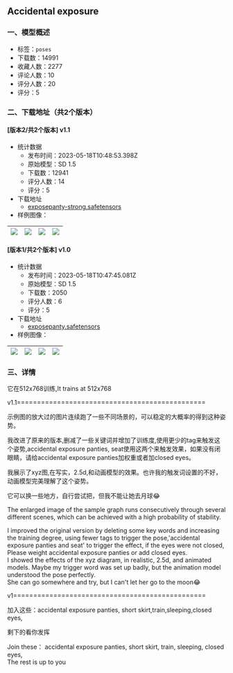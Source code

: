 ## Accidental exposure
### 一、模型概述

- 标签：`poses`
- 下载数：14991
- 收藏人数：2277
- 评论人数：10
- 评分人数：20
- 评分：5

### 二、下载地址（共2个版本）

#### [版本2/共2个版本] v1.1

- 统计数据
  - 发布时间：2023-05-18T10:48:53.398Z
  - 原始模型：SD 1.5
  - 下载数：12941
  - 评分人数：14
  - 评分：5
- 下载地址
  - [exposepanty-strong.safetensors](https://civitai.com/api/download/models/66099)
- 样例图像：

| <img src="https://image.civitai.com/xG1nkqKTMzGDvpLrqFT7WA/0662c5bb-2663-45c6-b079-eda8b63bd103/width=450/732876.jpeg" /> | <img src="https://image.civitai.com/xG1nkqKTMzGDvpLrqFT7WA/0545dcfb-d542-49c2-ba27-80039a823586/width=450/732882.jpeg" /> | <img src="https://image.civitai.com/xG1nkqKTMzGDvpLrqFT7WA/59571b09-382a-4fa6-b475-9447eae44ccc/width=450/732883.jpeg" /> | <img src="https://image.civitai.com/xG1nkqKTMzGDvpLrqFT7WA/070d63eb-56ab-4fe4-ae45-3c506e45240c/width=450/732891.jpeg" /> |
| ---- | ---- | ---- | ---- |

#### [版本1/共2个版本] v1.0

- 统计数据
  - 发布时间：2023-05-18T10:47:45.081Z
  - 原始模型：SD 1.5
  - 下载数：2050
  - 评分人数：6
  - 评分：5
- 下载地址
  - [exposepanty.safetensors](https://civitai.com/api/download/models/65717)
- 样例图像：

| <img src="https://image.civitai.com/xG1nkqKTMzGDvpLrqFT7WA/4db0b4bb-0f01-4120-a5e6-3a39a86ecf23/width=450/727991.jpeg" /> | <img src="https://image.civitai.com/xG1nkqKTMzGDvpLrqFT7WA/a4cce028-3d36-4c82-a900-89fd8567cb94/width=450/727992.jpeg" /> | <img src="https://image.civitai.com/xG1nkqKTMzGDvpLrqFT7WA/1611b797-d877-46fb-9583-f0765a4d0bba/width=450/727993.jpeg" /> | <img src="https://image.civitai.com/xG1nkqKTMzGDvpLrqFT7WA/5fd4707b-976c-4a2a-99b1-5dc1dab878b8/width=450/727994.jpeg" /> |
| ---- | ---- | ---- | ---- |


### 三、详情
<p>它在512x768训练,It trains at 512x768</p><p>v1.1===============================================</p><p>示例图的放大过的图片连续跑了一些不同场景的，可以稳定的大概率的得到这种姿势。</p><p>我改进了原来的版本,删减了一些关键词并增加了训练度,使用更少的tag来触发这个姿势,accidental exposure panties, seat使用这两个来触发效果，如果没有闭眼睛，请给accidental exposure panties加权重或者加closed eyes。</p><p>我展示了xyz图,在写实，2.5d,和动画模型的效果。也许我的触发词设置的不好，动画模型完美理解了这个姿势。</p><p></p><p>它可以换一些地方，自行尝试把，但我不能让她去月球😂</p><p></p><p>The enlarged image of the sample graph runs consecutively through several different scenes, which can be achieved with a high probability of stability.</p><p>I improved the original version by deleting some key words and increasing the training degree, using fewer tags to trigger the pose,'accidental exposure panties and seat' to trigger the effect, if the eyes were not closed, Please weight accidental exposure panties or add closed eyes.<br />I showed the effects of the xyz diagram, in realistic, 2.5d, and animated models. Maybe my trigger word was set up badly, but the animation model understood the pose perfectly.<br />She can go somewhere and try, but I can't let her go to the moon😂</p><p></p><p></p><p></p><p>v1================================================</p><p>加入这些：accidental exposure panties, short skirt,train,sleeping,closed eyes,</p><p>剩下的看你发挥</p><p></p><p>Join these： accidental exposure panties, short skirt, train, sleeping, closed eyes,<br />The rest is up to you</p>